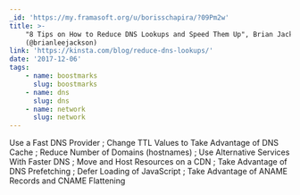 ```yaml
---
_id: 'https://my.framasoft.org/u/borisschapira/?09Pm2w'
title: >-
    "8 Tips on How to Reduce DNS Lookups and Speed Them Up", Brian Jackson
    (@brianleejackson)
link: 'https://kinsta.com/blog/reduce-dns-lookups/'
date: '2017-12-06'
tags:
    - name: boostmarks
      slug: boostmarks
    - name: dns
      slug: dns
    - name: network
      slug: network
---
```


<div class="markdown"><p>Use a Fast DNS Provider ; Change TTL Values to Take Advantage of DNS Cache ; Reduce Number of Domains (hostnames) ; Use Alternative Services With Faster DNS ; Move and Host Resources on a CDN ; Take Advantage of DNS Prefetching ; Defer Loading of JavaScript ; Take Advantage of ANAME Records and CNAME Flattening
</p></div>
